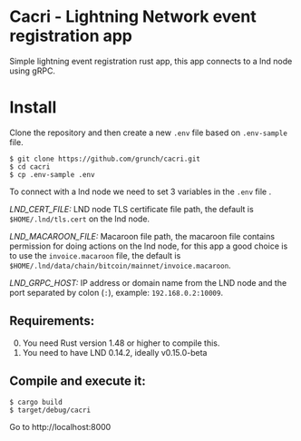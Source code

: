 # Cacri - Lightning Network event registration app

Simple lightning event registration rust app, this app connects to a lnd node using gRPC.

# Install

Clone the repository and then create a new `.env` file based on `.env-sample` file.

```
$ git clone https://github.com/grunch/cacri.git
$ cd cacri
$ cp .env-sample .env
```

To connect with a lnd node we need to set 3 variables in the `.env` file .

_LND_CERT_FILE:_ LND node TLS certificate file path, the default is `$HOME/.lnd/tls.cert` on the lnd node.

_LND_MACAROON_FILE:_ Macaroon file path, the macaroon file contains permission for doing actions on the lnd node, for this app a good choice is to use the `invoice.macaroon` file, the default is `$HOME/.lnd/data/chain/bitcoin/mainnet/invoice.macaroon`.

_LND_GRPC_HOST:_ IP address or domain name from the LND node and the port separated by colon (`:`), example: `192.168.0.2:10009`.

## Requirements:

0. You need Rust version 1.48 or higher to compile this.
1. You need to have LND 0.14.2, ideally v0.15.0-beta

## Compile and execute it:

```
$ cargo build
$ target/debug/cacri
```

Go to http://localhost:8000
